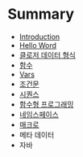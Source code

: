 # Summary

* [Introduction](README.md)
* [Hello Word](1_hello_world.md)
* [클로저 데이터 형식](2_data_structures.md)
* [함수](3_functions.md)
* [Vars](4_vars.md)
* [조건문](5_conditional.md)
* [시퀀스](6_sequences.md)
* [함수형 프로그래밍](7_functional.md)
* [네임스페이스](8_namespaces.md)
* [매크로](9_macros.md)
* 메타 데이터
* 자바

